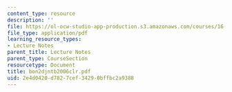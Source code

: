 ```yaml
---
content_type: resource
description: ''
file: https://ol-ocw-studio-app-production.s3.amazonaws.com/courses/16-423j-aerospace-biomedical-and-life-support-engineering-spring-2006/2e4d0420d7827cef34290bffbc2a9388_bon2djntb2006clr.pdf
file_type: application/pdf
learning_resource_types:
- Lecture Notes
parent_title: Lecture Notes
parent_type: CourseSection
resourcetype: Document
title: bon2djntb2006clr.pdf
uid: 2e4d0420-d782-7cef-3429-0bffbc2a9388
---
```

